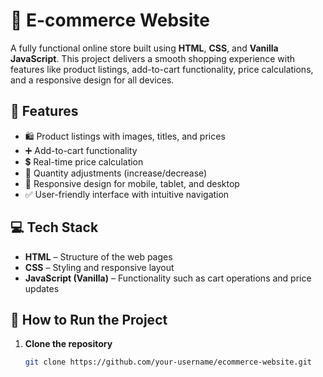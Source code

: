 # 🛒 E-commerce Website

A fully functional online store built using **HTML**, **CSS**, and **Vanilla JavaScript**. This project delivers a smooth shopping experience with features like product listings, add-to-cart functionality, price calculations, and a responsive design for all devices.

## 📌 Features

- 🛍️ Product listings with images, titles, and prices
- ➕ Add-to-cart functionality
- 💲 Real-time price calculation
- 🔢 Quantity adjustments (increase/decrease)
- 📱 Responsive design for mobile, tablet, and desktop
- ✅ User-friendly interface with intuitive navigation

## 💻 Tech Stack

- **HTML** – Structure of the web pages  
- **CSS** – Styling and responsive layout  
- **JavaScript (Vanilla)** – Functionality such as cart operations and price updates

## 🚀 How to Run the Project

1. **Clone the repository**  
   ```bash
   git clone https://github.com/your-username/ecommerce-website.git
